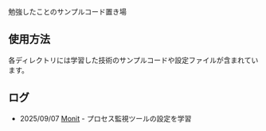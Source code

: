 勉強したことのサンプルコード置き場

## 使用方法
各ディレクトリには学習した技術のサンプルコードや設定ファイルが含まれています。

## ログ

- 2025/09/07 [Monit](https://mmonit.com/monit/) - プロセス監視ツールの設定を学習
